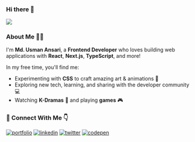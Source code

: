 ### Hi there 👋

<img src="https://awesome-svg.vercel.app/card/card_2?name=MD.USMAN%20ANSARI&summary=Frontend%20Developer&style=nameColor:rgba(244,34,150,1);summaryColor:rgba(232,49,150,1);backgroundColor:rgba(255,255,255,1);" />

### **About Me 🧑‍💻**

I'm **Md. Usman Ansari**, a **Frontend Developer** who loves building web applications with **React**, **Next.js**, **TypeScript**, and more!

In my free time, you'll find me:

- Experimenting with **CSS** to craft amazing art & animations 🌸
- Exploring new tech, learning, and sharing with the developer community 💻
- Watching **K-Dramas** 🎥 and playing **games** 🎮

### **🔗 Connect With Me 👇**

[![portfolio](https://img.shields.io/badge/my_portfolio-f3004b?style=for-the-badge&logo=ko-fi&logoColor=white)](https://mdusmanansari.com)
[![linkedin](https://img.shields.io/badge/linkedin-0A66C2?style=for-the-badge&logo=linkedin&logoColor=white)](https://www.linkedin.com/in/mdusmanansari)
[![twitter](https://img.shields.io/badge/twitter-1DA1F2?style=for-the-badge&logo=twitter&logoColor=white)](https://twitter.com/MdUsmanAnsari_)
[![codepen](https://img.shields.io/badge/codepen-191a21?style=for-the-badge&logo=codepen&logoColor=white)](https://codepen.io/mdusmanansari)

